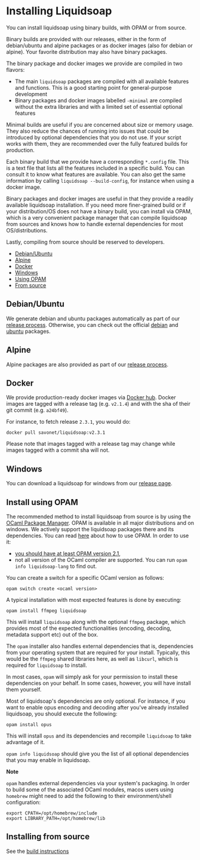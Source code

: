 # Installing Liquidsoap

You can install liquidsoap using binary builds, with OPAM or from source.

Binary builds are provided with our releases, either in the form of debian/ubuntu and alpine
packages or as docker images (also for debian or alpine). Your favorite distribution may also have
binary packages.

The binary package and docker images we provide are compiled in two flavors:

- The main `liquidsoap` packages are compiled with all available features and functions. This is a good starting point for general-purpose development
- Binary packages and docker images labelled `-minimal` are compiled without the extra libraries and with a limited set of essential optional features

Minimal builds are useful if you are concerned about size or memory usage. They also reduce the chances of running into issues that could be introduced
by optional dependencies that you do not use. If your script works with them, they are recommended over the fully featured builds for production.

Each binary build that we provide have a corresponding `*.config` file. This is a text file that lists all the features included in a specific
build. You can consult it to know what features are available. You can also get the same information by calling `liquidsoap --build-config`, for instance
when using a docker image.

Binary packages and docker images are useful in that they provide a readily available liquidsoap installation. If you
need more finer-grained build or if your distribution/OS does not have a binary build, you can
install via OPAM, which is a very convenient package manager that can compile liquidsoap from sources
and knows how to handle external dependencies for most OS/distributions.

Lastly, compiling from source should be reserved to developers.

- [Debian/Ubuntu](#debianubuntu)
- [Alpine](#alpine)
- [Docker](#docker)
- [Windows](#windows)
- [Using OPAM](#install-using-opam)
- [From source](#installing-from-source)

## Debian/Ubuntu

We generate debian and ubuntu packages automatically as part of our [release process](https://github.com/savonet/liquidsoap/releases). Otherwise, you
can check out the official [debian](https://packages.debian.org/liquidsoap) and [ubuntu](https://packages.ubuntu.com/liquidsoap) packages.

## Alpine

Alpine packages are also provided as part of our [release process](https://github.com/savonet/liquidsoap/releases).

## Docker

We provide production-ready docker images via [Docker hub](https://hub.docker.com/r/savonet/liquidsoap).
Docker images are tagged with a release tag (e.g. `v2.1.4`) and with the sha of their git commit (e.g. `a24bf49`).

For instance, to fetch release `2.3.1`, you would do:

```shell
docker pull savonet/liquidsoap:v2.3.1
```

Please note that images tagged with a release tag may change while images tagged with a commit sha will not.

## Windows

You can download a liquidsoap for windows from our [release page](https://github.com/savonet/liquidsoap/releases).

## Install using OPAM

The recommended method to install liquidsoap from source is by using the [OCaml Package
Manager](http://opam.ocaml.org/). OPAM is available in all major distributions
and on windows. We actively support the liquidsoap packages there and its
dependencies. You can read [here](https://opam.ocaml.org/doc/Usage.html) about
how to use OPAM. In order to use it:

- [you should have at least OPAM version 2.1](https://opam.ocaml.org/doc/Install.html),
- not all version of the OCaml compiler are supported. You can run `opam info liquidsoap-lang` to find out.

You can create a switch for a specific OCaml version as follows:

```
opam switch create <ocaml version>
```

A typical installation with most expected features is done by executing:

```
opam install ffmpeg liquidsoap
```

This will install `liquidsoap` along with the optional `ffmpeg` package, which provides most
of the expected functionalities (encoding, decoding, metadata support etc) out of the box.

The `opam` installer also handles external dependencies that is, dependencies from your operating system
that are required for your install. Typically, this would be the `ffmpeg` shared libraries here, as well
as `libcurl`, which is required for `liquidsoap` to install.

In most cases, `opam` will simply ask for your permission to install these dependencies on your behalf. In
some cases, however, you will have install them yourself.

Most of liquidsoap's dependencies are only optional. For
instance, if you want to enable opus encoding and decoding after you've already
installed liquidsoap, you should execute the following:

```
opam install opus
```

This will install `opus` and its dependencies and recompile `liquidsoap` to take advantage of it.

`opam info liquidsoap` should give you the list of all optional dependencies
that you may enable in liquidsoap.

**Note**

`opam` handles external dependencies via your system's packaging. In order to build
some of the associated OCaml modules, macos users using `homebrew` might need to add
the following to their environment/shell configuration:

```shell
export CPATH=/opt/homebrew/include
export LIBRARY_PATH=/opt/homebrew/lib
```

## Installing from source

See the [build instructions](build.html)
